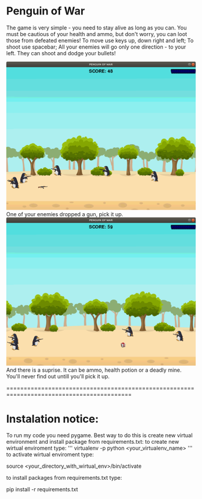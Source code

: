 # Penguin of War

The game is very simple - you need to stay alive as long as you can. 
You must be cautious of your health and ammo, but don't worry, you can loot those from defeated enemies!
To move use keys up, down right and left;
To shoot use spacebar;
All your enemies will go only one direction - to your left. They can shoot and dodge your bullets!

![Penguin at war](/img/screenshots/screenshot_1.png)
One of your enemies dropped a gun, pick it up.
![Penguin at war](/img/screenshots/screenshot_3.png)
And there is a suprise. It can be ammo, health potion or a deadly mine. You'll never find out untill you'll pick it up.



==========================================================================================
# Instalation notice:

To run my code you need pygame. Best way to do this is create new virtual environment and install package from requirements.txt:
to create new wirtual enviroment type:
'''
virtualenv -p python <your_virtualenv_name>
'''
to activate wirtual enviroment type:

source <your_directory_with_wirtual_env>/bin/activate

to install packages from requirements.txt type:

pip install -r requirements.txt
